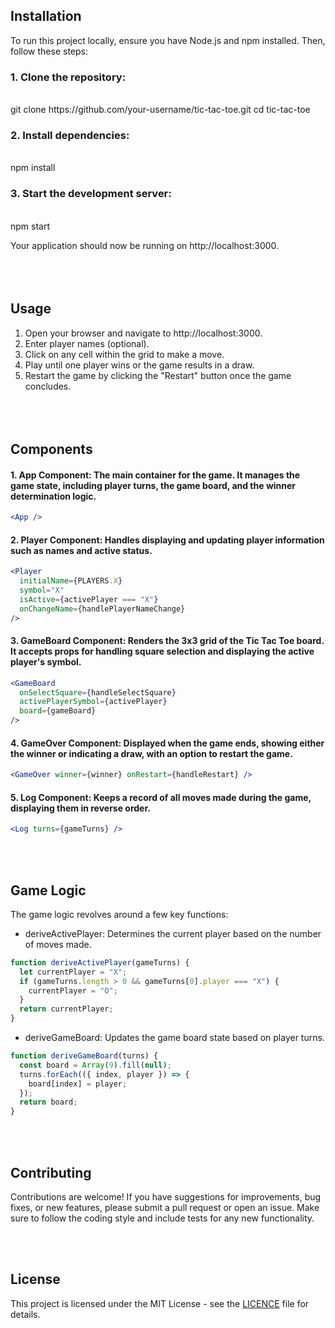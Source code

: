 ## Installation

To run this project locally, ensure you have Node.js and npm installed. Then, follow these steps:

### 1. Clone the repository:

<br>
git clone https://github.com/your-username/tic-tac-toe.git
cd tic-tac-toe

### 2. Install dependencies:

<br>
npm install

### 3. Start the development server:

<br>
npm start

Your application should now be running on http://localhost:3000.
<br><br>
<br><br>

## Usage

1. Open your browser and navigate to http://localhost:3000.
2. Enter player names (optional).
3. Click on any cell within the grid to make a move.
4. Play until one player wins or the game results in a draw.
5. Restart the game by clicking the "Restart" button once the game concludes.
   <br><br>
   <br><br>

## Components

#### 1. App Component: The main container for the game. It manages the game state, including player turns, the game board, and the winner determination logic.

```jsx
<App />
```

#### 2. Player Component: Handles displaying and updating player information such as names and active status.

```jsx
<Player
  initialName={PLAYERS.X}
  symbol="X"
  isActive={activePlayer === "X"}
  onChangeName={handlePlayerNameChange}
/>
```

#### 3. GameBoard Component: Renders the 3x3 grid of the Tic Tac Toe board. It accepts props for handling square selection and displaying the active player's symbol.

```jsx
<GameBoard
  onSelectSquare={handleSelectSquare}
  activePlayerSymbol={activePlayer}
  board={gameBoard}
/>
```

#### 4. GameOver Component: Displayed when the game ends, showing either the winner or indicating a draw, with an option to restart the game.

```jsx
<GameOver winner={winner} onRestart={handleRestart} />
```

#### 5. Log Component: Keeps a record of all moves made during the game, displaying them in reverse order.

```jsx
<Log turns={gameTurns} />
```

<br><br>

## Game Logic

The game logic revolves around a few key functions:

- deriveActivePlayer: Determines the current player based on the number of moves made.

```jsx
function deriveActivePlayer(gameTurns) {
  let currentPlayer = "X";
  if (gameTurns.length > 0 && gameTurns[0].player === "X") {
    currentPlayer = "O";
  }
  return currentPlayer;
}
```

- deriveGameBoard: Updates the game board state based on player turns.

```jsx
function deriveGameBoard(turns) {
  const board = Array(9).fill(null);
  turns.forEach(({ index, player }) => {
    board[index] = player;
  });
  return board;
}
```

<br><br>

## Contributing

Contributions are welcome! If you have suggestions for improvements, bug fixes, or new features, please submit a pull request or open an issue. Make sure to follow the coding style and include tests for any new functionality.

<br><br>

## License

This project is licensed under the MIT License - see the [LICENCE](LICENCE) file for details.
